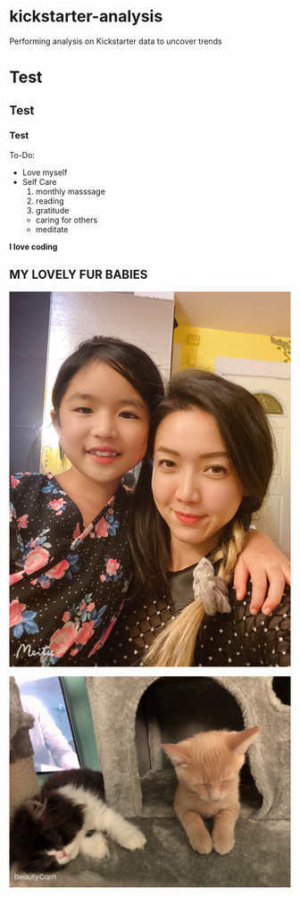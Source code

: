 # kickstarter-analysis
Performing analysis on Kickstarter data to uncover trends

# Test

## Test

### Test
To-Do: 
- Love myself
- Self Care
  1. monthly masssage
  2. reading
  3. gratitude
  * caring for others
  - meditate 

**I love coding**

**MY LOVELY FUR BABIES**
----
![Vonnie   me](https://github.com/aimeeyen/kickstarter-analysis/blob/main/Vonnie%20%26%20me.JPG)

![Fur babies](https://github.com/aimeeyen/kickstarter-analysis/blob/main/Bicsuit%20%26%20Oreo.png)
